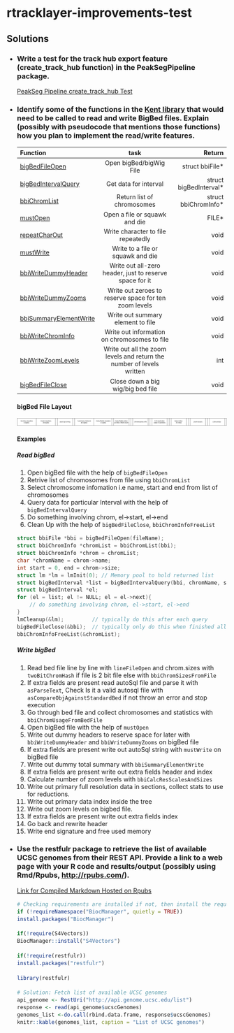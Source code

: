 # rtracklayer-improvements-test

## Solutions

- ### Write a test for the track hub export feature (create_track_hub function) in the PeakSegPipeline package.
   [PeakSeg Pipeline create_track_hub Test](https://github.com/tdhock/PeakSegPipeline/pull/21/)


- ### Identify some of the functions in the [Kent library](https://github.com/ucscGenomeBrowser/kent/tree/master/src/lib) that would need to be called to read and write BigBed files. Explain (possibly with pseudocode that mentions those functions) how you plan to implement the read/write features.

    | Function |task       | Return  |
    | ------------- |:-------------:| -----:|
    | [bigBedFileOpen](https://github.com/ucscGenomeBrowser/kent/blob/981a56e061a1e3e9a54904f09eb17832151d20be/src/lib/bigBed.c#L23)|Open bigBed/bigWig File|struct bbiFile*|
    |[bigBedIntervalQuery](https://github.com/ucscGenomeBrowser/kent/blob/0ca4edff9bd7aefe16d3af95d137f61576539929/src/lib/bigBed.c#L35)|Get data for interval|struct bigBedInterval*|
    |[bbiChromList](https://github.com/ucscGenomeBrowser/kent/blob/0ca4edff9bd7aefe16d3af95d137f61576539929/src/lib/bbiRead.c#L219)|Return list of chromosomes|struct bbiChromInfo*|
    |[mustOpen](https://github.com/ucscGenomeBrowser/kent/blob/0ca4edff9bd7aefe16d3af95d137f61576539929/src/lib/common.c#L2587)|Open a file or squawk and die|FILE*|
    |[repeatCharOut](https://github.com/ucscGenomeBrowser/kent/blob/0ca4edff9bd7aefe16d3af95d137f61576539929/src/lib/common.c#L2347)|Write character to file repeatedly|void|
    |[mustWrite](https://github.com/ucscGenomeBrowser/kent/blob/0ca4edff9bd7aefe16d3af95d137f61576539929/src/lib/common.c#L2613)|Write to a file or squawk and die|void|
    |[bbiWriteDummyHeader](https://github.com/ucscGenomeBrowser/kent/blob/0ca4edff9bd7aefe16d3af95d137f61576539929/src/lib/bbiWrite.c#L18)|Write out all-zero header, just to reserve space for it|void|
    |[bbiWriteDummyZooms](https://github.com/ucscGenomeBrowser/kent/blob/0ca4edff9bd7aefe16d3af95d137f61576539929/src/lib/bbiWrite.c#L24)|Write out zeroes to reserve space for ten zoom levels|void|
    |[bbiSummaryElementWrite](https://github.com/ucscGenomeBrowser/kent/blob/0ca4edff9bd7aefe16d3af95d137f61576539929/src/lib/bbiWrite.c#L30)|Write out summary element to file|void|
    |[bbiWriteChromInfo](https://github.com/ucscGenomeBrowser/kent/blob/0ca4edff9bd7aefe16d3af95d137f61576539929/src/lib/bbiWrite.c#L50)|Write out information on chromosomes to file|void|
    |[bbiWriteZoomLevels](https://github.com/ucscGenomeBrowser/kent/blob/0ca4edff9bd7aefe16d3af95d137f61576539929/src/lib/bbiWrite.c#L283)|Write out all the zoom levels and return the number of levels written|int|
    |[bigBedFileClose](https://github.com/ucscGenomeBrowser/kent/blob/0ca4edff9bd7aefe16d3af95d137f61576539929/src/inc/bigBed.h#L62)|Close down a big wig/big bed file|void|
    #### bigBed File Layout
    ![](res/layout.png)
    #### Examples
    ##### Read bigBed
    1. Open bigBed file with the help of `bigBedFileOpen`
    2. Retrive list of chromosomes from file using `bbiChromList`
    3. Select chromosome infomation i.e name, start and end from list of chromosomes
    4. Query data for particular Interval with the help of `bigBedIntervalQuery`
    5. Do something involving chrom, el->start, el->end
    6. Clean Up with the help of `bigBedFileClose`, `bbiChromInfoFreeList`
    ```C
    struct bbiFile *bbi = bigBedFileOpen(fileName);
    struct bbiChromInfo *chromList = bbiChromList(bbi);
    struct bbiChromInfo *chrom = chromList;
    char *chromName = chrom->name;
    int start = 0, end = chrom->size;
    struct lm *lm = lmInit(0); // Memory pool to hold returned list
    struct bigBedInterval *list = bigBedIntervalQuery(bbi, chromName, start, end, 0, lm);
    struct bigBedInterval *el;
    for (el = list; el != NULL; el = el->next){
        // do something involving chrom, el->start, el->end
    }
    lmCleanup(&lm);         // typically do this after each query
    bigBedFileClose(&bbi);  // typically only do this when finished all queries
    bbiChromInfoFreeList(&chromList);
    ```
    
    ##### Write bigBed
    1. Read bed file line by line with `lineFileOpen` and chrom.sizes with `twoBitChromHash` if file is 2 bit file else with `bbiChromSizesFromFile`
    2. If extra fields are present read autoSql file and parse it with `asParseText`, Check Is it a valid autosql file with `asCompareObjAgainstStandardBed` if not throw an error and stop execution 
    3. Go through bed file and collect chromosomes and statistics with `bbiChromUsageFromBedFile`
    4. Open bigBed file with the help of `mustOpen`
    5. Write out dummy headers to reserve space for later with `bbiWriteDummyHeader` and `bbiWriteDummyZooms` on bigBed file
    6. If extra fields are present write out autoSql string with `mustWrite` on bigBed file
    7. Write out dummy total summary with `bbiSummaryElementWrite`
    8. If extra fields are present write out extra fields header and index
    9. Calculate number of zoom levels with `bbiCalcResScalesAndSizes`
    10. Write out primary full resolution data in sections, collect stats to use for reductions.
    11. Write out primary data index inside the tree
    12. Write out zoom levels on bigbed file.
    13. If extra fields are present write out extra fields index
    14. Go back and rewrite header 
    15. Write end signature and free used memory



- ### Use the restfulr package to retrieve the list of available UCSC genomes from their REST API. Provide a link to a web page with your R code and results/output (possibly using Rmd/Rpubs, http://rpubs.com/).
    
    [Link for Compiled Markdown Hosted on Rpubs](http://rpubs.com/sanchit-saini/ucsc_genomes_list)
    ```R
    # Checking requirements are installed if not, then install the required packages
    if (!requireNamespace("BiocManager", quietly = TRUE))
    install.packages("BiocManager")

    if(!require(S4Vectors))
    BiocManager::install("S4Vectors")
    
    if(!require(restfulr))
    install.packages("restfulr")
  
    library(restfulr)
    
    # Solution: Fetch list of available UCSC genomes 
    api_genome <- RestUri("http://api.genome.ucsc.edu/list")
    response <- read(api_genome$ucscGenomes)
    genomes_list <-do.call(rbind.data.frame, response$ucscGenomes)
    knitr::kable(genomes_list, caption = "List of UCSC genomes")
    ```
